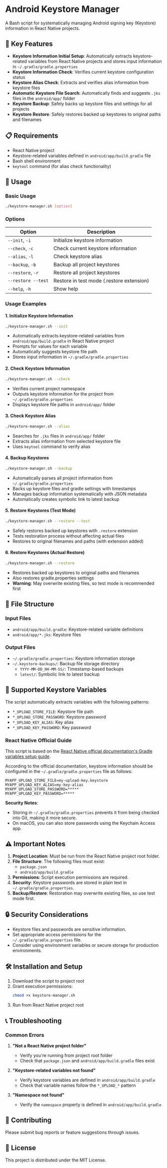 # Android Keystore Manager

A Bash script for systematically managing Android signing key (Keystore) information in React Native projects.

## 🎯 Key Features

- **Keystore Information Initial Setup**: Automatically extracts keystore-related variables from React Native projects and stores input information in `~/.gradle/gradle.properties`
- **Keystore Information Check**: Verifies current keystore configuration status
- **Keystore Alias Check**: Extracts and verifies alias information from keystore files
- **Automatic Keystore File Search**: Automatically finds and suggests `.jks` files in the `android/app/` folder
- **Keystore Backup**: Safely backs up keystore files and settings for all projects
- **Keystore Restore**: Safely restores backed up keystores to original paths and filenames

## 📋 Requirements

- React Native project
- Keystore-related variables defined in `android/app/build.gradle` file
- Bash shell environment
- `keytool` command (for alias check functionality)

## 🚀 Usage

### Basic Usage
```bash
./keystore-manager.sh [option]
```

### Options

| Option | Description |
|--------|-------------|
| `--init`, `-i` | Initialize keystore information |
| `--check`, `-c` | Check current keystore information |
| `--alias`, `-l` | Check keystore alias |
| `--backup`, `-b` | Backup all project keystores |
| `--restore`, `-r` | Restore all project keystores |
| `--restore --test` | Restore in test mode (.restore extension) |
| `--help`, `-h` | Show help |

### Usage Examples

#### 1. Initialize Keystore Information
```bash
./keystore-manager.sh --init
```
- Automatically extracts keystore-related variables from `android/app/build.gradle` in React Native project
- Prompts for values for each variable
- Automatically suggests keystore file path
- Stores input information in `~/.gradle/gradle.properties`

#### 2. Check Keystore Information
```bash
./keystore-manager.sh --check
```
- Verifies current project namespace
- Outputs keystore information for the project from `~/.gradle/gradle.properties`
- Displays keystore file paths in `android/app/` folder

#### 3. Check Keystore Alias
```bash
./keystore-manager.sh --alias
```
- Searches for `.jks` files in `android/app/` folder
- Extracts alias information from selected keystore file
- Uses `keytool` command to verify alias

#### 4. Backup Keystores
```bash
./keystore-manager.sh --backup
```
- Automatically parses all project information from `~/.gradle/gradle.properties`
- Backs up keystore files and gradle settings with timestamps
- Manages backup information systematically with JSON metadata
- Automatically creates symbolic link to latest backup

#### 5. Restore Keystores (Test Mode)
```bash
./keystore-manager.sh --restore --test
```
- Safely restores backed up keystores with `.restore` extension
- Tests restoration process without affecting actual files
- Restores to original filenames and paths (with extension added)

#### 6. Restore Keystores (Actual Restore)
```bash
./keystore-manager.sh --restore
```
- Restores backed up keystores to original paths and filenames
- Also restores gradle.properties settings
- **Warning**: May overwrite existing files, so test mode is recommended first

## 📁 File Structure

### Input Files
- `android/app/build.gradle`: Keystore-related variable definitions
- `android/app/*.jks`: Keystore files

### Output Files
- `~/.gradle/gradle.properties`: Keystore information storage
- `~/.keystore-backups/`: Backup file storage directory
  - `YYYY-MM-DD_HH-MM-SS/`: Timestamp-based backups
  - `latest/`: Symbolic link to latest backup

## 🔧 Supported Keystore Variables

The script automatically extracts variables with the following patterns:

- `*_UPLOAD_STORE_FILE`: Keystore file path
- `*_UPLOAD_STORE_PASSWORD`: Keystore password
- `*_UPLOAD_KEY_ALIAS`: Key alias
- `*_UPLOAD_KEY_PASSWORD`: Key password

### React Native Official Guide

This script is based on the [React Native official documentation's Gradle variables setup guide](https://reactnative.dev/docs/signed-apk-android#setting-up-gradle-variables).

According to the official documentation, keystore information should be configured in the `~/.gradle/gradle.properties` file as follows:

```properties
MYAPP_UPLOAD_STORE_FILE=my-upload-key.keystore
MYAPP_UPLOAD_KEY_ALIAS=my-key-alias
MYAPP_UPLOAD_STORE_PASSWORD=*****
MYAPP_UPLOAD_KEY_PASSWORD=*****
```

**Security Notes**: 
- Storing in `~/.gradle/gradle.properties` prevents it from being checked into Git, making it more secure.
- On macOS, you can also store passwords using the Keychain Access app.

## ⚠️ Important Notes

1. **Project Location**: Must be run from the React Native project root folder.
2. **File Structure**: The following files must exist:
   - `package.json`
   - `android/app/build.gradle`
3. **Permissions**: Script execution permissions are required.
4. **Security**: Keystore passwords are stored in plain text in `~/.gradle/gradle.properties`.
5. **Backup/Restore**: Restoration may overwrite existing files, so use test mode first.

## 🔒 Security Considerations

- Keystore files and passwords are sensitive information.
- Set appropriate access permissions for the `~/.gradle/gradle.properties` file.
- Consider using environment variables or secure storage for production environments.

## 🛠️ Installation and Setup

1. Download the script to project root
2. Grant execution permissions:
   ```bash
   chmod +x keystore-manager.sh
   ```
3. Run from React Native project root

## 📞 Troubleshooting

### Common Errors

1. **"Not a React Native project folder"**
   - Verify you're running from project root folder
   - Check that `package.json` and `android/app/build.gradle` files exist

2. **"Keystore-related variables not found"**
   - Verify keystore variables are defined in `android/app/build.gradle`
   - Check that variable names follow the `*_UPLOAD_*` pattern

3. **"Namespace not found"**
   - Verify the `namespace` property is defined in `android/app/build.gradle`

## 🤝 Contributing

Please submit bug reports or feature suggestions through issues.

## 📄 License

This project is distributed under the MIT License.
